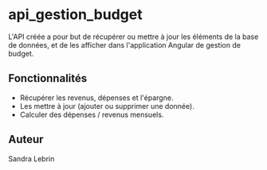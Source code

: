 # api_gestion_budget

L'API créée a pour but de récupérer ou mettre à jour les éléments de la base de données, et de les afficher dans l'application Angular de gestion de budget.

## Fonctionnalités

- Récupérer les revenus, dépenses et l'épargne.
- Les mettre à jour (ajouter ou supprimer une donnée).
- Calculer des dépenses / revenus mensuels.

## Auteur

Sandra Lebrin
